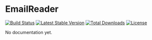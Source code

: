 EmailReader
===========

[![Build Status](https://img.shields.io/travis/smart-io/email-reader/master.svg?style=flat)](https://travis-ci.org/smart-io/email-reader)
[![Latest Stable Version](http://img.shields.io/packagist/v/smart-io/email-reader.svg?style=flat)](https://packagist.org/packages/smart-io/email-reader)
[![Total Downloads](https://img.shields.io/packagist/dm/smart-io/email-reader.svg?style=flat)](https://packagist.org/packages/smart-io/email-reader)
[![License](https://img.shields.io/packagist/l/smart-io/email-reader.svg?style=flat)](https://packagist.org/packages/smart-io/email-reader)

No documentation yet.
